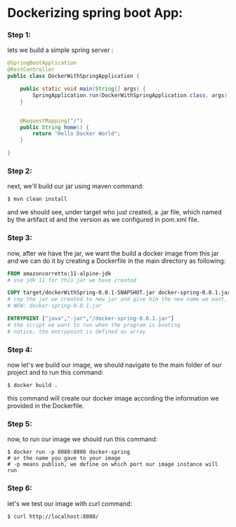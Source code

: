 # Dockerizing spring boot App:

### Step 1:

lets we build a simple spring server : 


```java
@SpringBootApplication
@RestController
public class DockerWithSpringApplication {

    public static void main(String[] args) {
        SpringApplication.run(DockerWithSpringApplication.class, args);
    }


    @RequestMapping("/")
    public String home() {
        return "Hello Docker World";
    }

}

```
### Step 2:

next, we'll build our jar using maven command:
```shell
$ mvn clean install
```
and we should see, under target who just created, a .jar file, which named by the artifact id and the version 
as we configured in pom.xml file.

### Step 3:

now, after we have the jar, we want the build a docker image from this jar
and we can do it by creating a Dockerfile in the main directory as following:

```Dockerfile
FROM amazoncorretto:11-alpine-jdk
# use jdk 11 for this jar we have created

COPY target/dockerWithSpring-0.0.1-SNAPSHOT.jar docker-spring-0.0.1.jar
# cop the jar we created to new jar and give him the new name we want, OLD: target/dockerWithSpring-0.0.1-SNAPSHOT.jar
# NEW: docker-spring-0.0.1.jar

ENTRYPOINT ["java","-jar","/docker-spring-0.0.1.jar"]
# the script we want to run when the program is booting
# notice, the entrypoint is defined as array 
```
### Step 4:
now let's we build our image, we should navigate to the main folder 
of our project and to run this command:

```shell
$ docker build . 
```

this command will create our docker image according the information we provided 
in the Dockerfile.

### Step 5:
now, to run our image we should run this command:
```shell
$ docker run -p 8080:8080 docker-spring 
# or the name you gave to your image
# -p means publish, we define on which port our image instance will run 
```

### Step 6:

let's we test our image with curl command:
```shell
$ curl http://localhost:8080/
```


